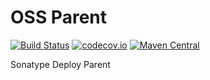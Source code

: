 # OSS Parent
[![Build Status](https://travis-ci.org/XDean/oss-parent.svg?branch=master)](https://travis-ci.org/XDean/oss-parent)
[![codecov.io](http://codecov.io/github/XDean/oss-parent/coverage.svg?branch=master)](https://codecov.io/gh/XDean/oss-parent/branch/master)
[![Maven Central](https://maven-badges.herokuapp.com/maven-central/com.github.XDean/oss-parent/badge.svg)](https://maven-badges.herokuapp.com/maven-central/com.github.XDean/oss-parent)

Sonatype Deploy Parent